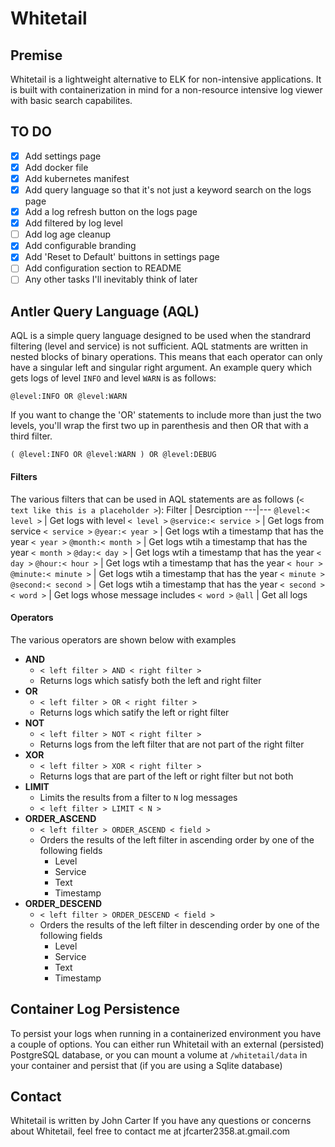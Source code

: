 # Whitetail

## Premise
Whitetail is a lightweight alternative to ELK for non-intensive applications. It is built with containerization in mind for a non-resource intensive log viewer with basic search capabilites.

## TO DO
- [x] Add settings page
- [x] Add docker file
- [x] Add kubernetes manifest
- [x] Add query language so that it's not just a keyword search on the logs page
- [x] Add a log refresh button on the logs page
- [x] Add filtered by log level
- [ ] Add log age cleanup
- [x] Add configurable branding
- [x] Add 'Reset to Default' buittons in settings page
- [ ] Add configuration section to README
- [ ] Any other tasks I'll inevitably think of later

## Antler Query Language (AQL)

AQL is a simple query language designed to be used when the standrard filtering (level and service) is not sufficient.  AQL statments are written in nested blocks of binary operations. This means that each operator can only have a singular left and singular right argument. An example query which gets logs of level `INFO` and level `WARN` is as follows:

```
@level:INFO OR @level:WARN
```

If you want to change the 'OR' statements to include more than just the two levels, you'll wrap the first two up in parenthesis and then OR that with a third filter.

```
( @level:INFO OR @level:WARN ) OR @level:DEBUG
```

#### Filters
The various filters that can be used in AQL statements are as follows (`< text like this is a placeholder >`):
Filter | Desrciption
---|---
`@level:< level >` | Get logs with level `< level >`
`@service:< service >` | Get logs from service `< service >`
`@year:< year >` | Get logs wtih a timestamp that has the year `< year >`
`@month:< month >` | Get logs wtih a timestamp that has the year `< month >`
`@day:< day >` | Get logs wtih a timestamp that has the year `< day >`
`@hour:< hour >` | Get logs wtih a timestamp that has the year `< hour >`
`@minute:< minute >` | Get logs wtih a timestamp that has the year `< minute >`
`@second:< second >` | Get logs wtih a timestamp that has the year `< second >`
`< word >`  | Get logs whose message includes `< word >`
`@all` | Get all logs

#### Operators
The various operators are shown below with examples
- __AND__
    - `< left filter > AND < right filter >`
    - Returns logs which satisfy both the left and right filter
- __OR__
    - `< left filter > OR < right filter >`
    - Returns logs which satify the left or right filter
- __NOT__
    - `< left filter > NOT < right filter >`
    - Returns logs from the left filter that are not part of the right filter
- __XOR__
    - `< left filter > XOR < right filter >`
    - Returns logs that are part of the left or right filter but not both
- __LIMIT__
    - Limits the results from a filter to `N` log messages
    - `< left filter > LIMIT < N >`
- __ORDER_ASCEND__
    - `< left filter > ORDER_ASCEND < field >`
    - Orders the results of the left filter in ascending order by one of the following fields
        - Level
        - Service
        - Text
        - Timestamp
- __ORDER_DESCEND__
    - `< left filter > ORDER_DESCEND < field >`
    - Orders the results of the left filter in descending order by one of the following fields
        - Level
        - Service
        - Text
        - Timestamp

## Container Log Persistence
To persist your logs when running in a containerized environment you have a couple of options. You can either run Whitetail with an external (persisted) PostgreSQL database, or you can mount a volume at `/whitetail/data` in your container and persist that (if you are using a Sqlite database)

## Contact
Whitetail is written by John Carter
If you have any questions or concerns about Whitetail, feel free to contact me at jfcarter2358.at.gmail.com